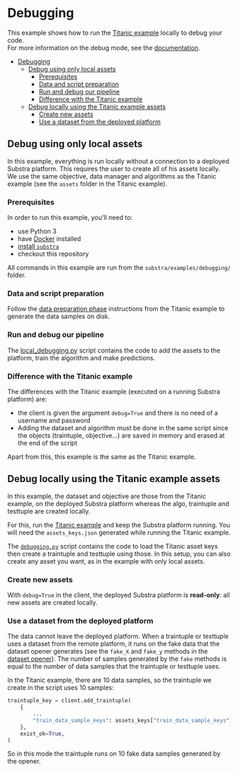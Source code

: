 # Debugging

This example shows how to run the [Titanic example](../titanic/README.md) locally to debug your code.  
For more information on the debug mode, see the [documentation](https://doc.substra.ai/debugging.html).


- [Debugging](#debugging)
  - [Debug using only local assets](#debug-using-only-local-assets)
    - [Prerequisites](#prerequisites)
    - [Data and script preparation](#data-and-script-preparation)
    - [Run and debug our pipeline](#run-and-debug-our-pipeline)
    - [Difference with the Titanic example](#difference-with-the-titanic-example)
  - [Debug locally using the Titanic example assets](#debug-locally-using-the-titanic-example-assets)
    - [Create new assets](#create-new-assets)
    - [Use a dataset from the deployed platform](#use-a-dataset-from-the-deployed-platform)

## Debug using only local assets

In this example, everything is run locally without a connection to a deployed Substra platform. This requires the user
to create all of his assets locally.  
We use the same objective, data manager and algorithms as the Titanic example (see the `assets` folder in the Titanic
example).

### Prerequisites

In order to run this example, you'll need to:

* use Python 3
* have [Docker](https://www.docker.com/) installed
* [install `substra`](../../README.md#install)
* checkout this repository

All commands in this example are run from the `substra/examples/debugging/` folder.

### Data and script preparation

Follow the [data preparation phase](../titanic/README.md#data-preparation) instructions from the Titanic example to generate the 
data samples on disk.

### Run and debug our pipeline

The [local_debugging.py](./scripts/local_debugging.py) script contains the code to add the assets to the platform,
train the algorithm and make predictions.

### Difference with the Titanic example

The differences with the Titanic example (executed on a running Substra platform) are:
- the client is given the argument `debug=True` and there is no need of a username and password
- Adding the dataset and algorithm must be done in the same script since the objects (traintuple, objective...) are saved in memory and erased at the end of the script

Apart from this, this example is the same as the Titanic example.

## Debug locally using the Titanic example assets

In this example, the dataset and objective are those from the Titanic example, on the deployed Substra platform
whereas the algo, traintuple and testtuple are created locally.

For this, run the [Titanic example](../titanic/README.md) and keep the Substra platform running. You will need
the `assets_keys.json` generated while running the Titanic example.

The [`debugging.py`](./scripts/debugging.py) script contains the code to load the
Titanic asset keys then create a traintuple and testtuple using those.
In this setup, you can also create any asset you want, as in the example with only local assets.

### Create new assets

With `debug=True` in the client, the deployed Substra platform is **read-only**: all new assets are created locally.

### Use a dataset from the deployed platform

The data cannot leave the deployed platform. When a traintuple or testtuple uses a dataset from the remote platform,
it runs on the fake data that the dataset opener generates (see the `fake_X` and `fake_y` methods in the
[dataset opener](../titanic/assets/dataset/opener.py)). The number of samples generated by the `fake` methods is equal to the number
of data samples that the traintuple or testtuple uses.

In the Titanic example, there are 10 data samples, so the traintuple we create in the script uses 10 samples:

```python
traintuple_key = client.add_traintuple(
    {
        ...
        "train_data_sample_keys": assets_keys["train_data_sample_keys"],
    },
    exist_ok=True,
)
```

So in this mode the traintuple runs on 10 fake data samples generated by the opener.

